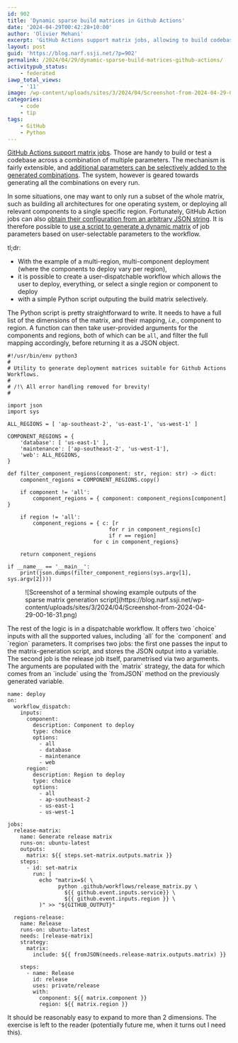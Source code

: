 ```yaml
---
id: 902
title: 'Dynamic sparse build matrices in Github Actions'
date: '2024-04-29T00:42:28+10:00'
author: 'Olivier Mehani'
excerpt: 'GitHub Actions support matrix jobs, allowing to build codebase across multiple parameters. It is also possible to generate dynamic subsets of those parameters using a simple Python script based on intput to a user-dispatchable workflow.'
layout: post
guid: 'https://blog.narf.ssji.net/?p=902'
permalink: /2024/04/29/dynamic-sparse-build-matrices-github-actions/
activitypub_status:
    - federated
iawp_total_views:
    - '11'
image: /wp-content/uploads/sites/3/2024/04/Screenshot-from-2024-04-29-00-16-31.png
categories:
    - code
    - tip
tags:
    - GitHub
    - Python
---
```


[GitHub Actions support matrix jobs](https://docs.github.com/en/actions/using-jobs/using-a-matrix-for-your-jobs). Those are handy to build or test a codebase across a combination of multiple parameters. The mechanism is fairly extensible, and [additional parameters can be selectively added to the generated combinations](https://docs.github.com/en/actions/using-jobs/using-a-matrix-for-your-jobs#expanding-or-adding-matrix-configurations). The system, however is geared towards generating all the combinations on every run.

In some situations, one may want to only run a subset of the whole matrix, such as building all architectures for one operating system, or deploying all relevant components to a single specific region. Fortunately, GitHub Action jobs can also [obtain their configuration from an arbitrary JSON string](https://docs.github.com/en/actions/learn-github-actions/expressions#fromjson). It is therefore possible to [use a script to generate a dynamic matrix](https://stackoverflow.com/questions/59977364/github-actions-how-use-strategy-matrix-with-script) of job parameters based on user-selectable parameters to the workflow.

tl;dr:

- With the example of a multi-region, multi-component deployment (where the components to deploy vary per region),
- it is possible to create a user-dispatchable workflow which allows the user to deploy, everything, or select a single region or component to deploy
- with a simple Python script outputing the build matrix selectively.

The Python script is pretty straightforward to write. It needs to have a full list of the dimensions of the matrix, and their mapping, *i.e.*, component to region. A function can then take user-provided arguments for the components and regions, both of which can be `all`, and filter the full mapping accordingly, before returning it as a JSON object.

```
#!/usr/bin/env python3
#
# Utility to generate deployment matrices suitable for Github Actions Workflows.
#
# /!\ All error handling removed for brevity!
#

import json
import sys

ALL_REGIONS = [ 'ap-southeast-2', 'us-east-1', 'us-west-1' ]

COMPONENT_REGIONS = {
    'database': [ 'us-east-1' ],
    'maintenance': ['ap-southeast-2', 'us-west-1'],
    'web': ALL_REGIONS,
}

def filter_component_regions(component: str, region: str) -> dict:
    component_regions = COMPONENT_REGIONS.copy()

    if component != 'all':
        component_regions = { component: component_regions[component] }

    if region != 'all':
        component_regions = { c: [r
                                for r in component_regions[c]
                                if r == region]
                           for c in component_regions}

    return component_regions

if __name__ == '__main__':
    print(json.dumps(filter_component_regions(sys.argv[1], sys.argv[2])))
```

<div class="wp-block-image"><figure class="aligncenter size-full">![Screenshot of a terminal showing example outputs of the sparse matrix generation script](https://blog.narf.ssji.net/wp-content/uploads/sites/3/2024/04/Screenshot-from-2024-04-29-00-16-31.png)</figure></div>The rest of the logic is in a dispatchable workflow. It offers two `choice` inputs with all the supported values, including `all` for the `component` and `region` parameters. It comprises two jobs: the first one passes the input to the matrix-generation script, and stores the JSON output into a variable. The second job is the release job itself, parametrised via two arguments. The arguments are populated with the `matrix` strategy, the data for which comes from an `include` using the `fromJSON` method on the previously generated variable.

```
name: deploy
on:
  workflow_dispatch:
    inputs:
      component:
        description: Component to deploy
        type: choice
        options:
          - all
          - database
          - maintenance
          - web
      region:
        description: Region to deploy
        type: choice
        options:
          - all
          - ap-southeast-2
          - us-east-1
          - us-west-1

jobs:
  release-matrix:
    name: Generate release matrix
    runs-on: ubuntu-latest
    outputs:
      matrix: ${{ steps.set-matrix.outputs.matrix }}
    steps:
      - id: set-matrix
        run: |
          echo "matrix=$( \
                python .github/workflows/release_matrix.py \
                  ${{ github.event.inputs.service}} \
                  ${{ github.event.inputs.region }} \
          )" >> "${GITHUB_OUTPUT}"

  regions-release:
    name: Release
    runs-on: ubuntu-latest
    needs: [release-matrix]
    strategy:
      matrix:
        include: ${{ fromJSON(needs.release-matrix.outputs.matrix) }}

    steps:
      - name: Release
        id: release
        uses: private/release
        with:
          component: ${{ matrix.component }}
          region: ${{ matrix.region }}
```

It should be reasonably easy to expand to more than 2 dimensions. The exercise is left to the reader (potentially future me, when it turns out I need this).